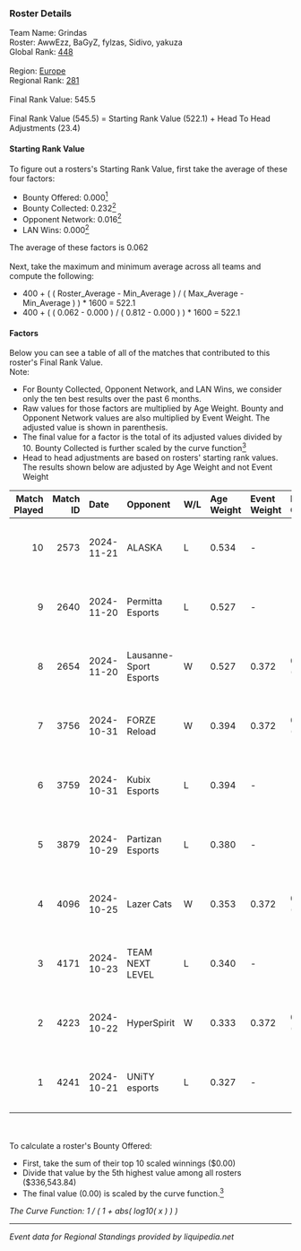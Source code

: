 ### Roster Details<br />
Team Name: Grindas<br />
Roster: AwwEzz, BaGyZ, fylzas, Sidivo, yakuza<br />
Global Rank: [448](../../standings_global_2025_03_01.md)<br />
<br />
Region: [Europe]( ../../standings_europe_2025_03_01.md)<br />
Regional Rank: [281]( ../../standings_europe_2025_03_01.md)<br />
<br />
Final Rank Value:  545.5<br />
<br />
Final Rank Value (545.5) = Starting Rank Value (522.1) + Head To Head Adjustments (23.4)<br />

#### Starting Rank Value<br />
To figure out a rosters's Starting Rank Value, first take the average of these four factors:<br />
- Bounty Offered: 0.000[<sup>1</sup>](#table2)
- Bounty Collected: 0.232[<sup>2</sup>](#table1)
- Opponent Network: 0.016[<sup>2</sup>](#table1)
- LAN Wins: 0.000[<sup>2</sup>](#table1)

The average of these factors is 0.062<br />
<br />
Next, take the maximum and minimum average across all teams and compute the following:<br />
- 400 + ( ( Roster_Average - Min_Average ) / ( Max_Average - Min_Average ) ) * 1600 = 522.1
- 400 + ( ( 0.062 - 0.000 ) / ( 0.812 - 0.000 ) ) * 1600 = 522.1


#### Factors<br />
Below you can see a table of all of the matches that contributed to this roster's Final Rank Value.<br />
Note:<br />

- For Bounty Collected, Opponent Network, and LAN Wins, we consider only the ten best results over the past 6 months.
- Raw values for those factors are multiplied by Age Weight. Bounty and Opponent Network values are also multiplied by Event Weight. The adjusted value is shown in parenthesis.
- The final value for a factor is the total of its adjusted values divided by 10. Bounty Collected is further scaled by the curve function[<sup>3</sup>](#curveFunction)
- Head to head adjustments are based on rosters' starting rank values. The results shown below are adjusted by Age Weight and not Event Weight
<span id="table1"></span><br />


| Match Played | Match ID | Date       | Opponent               | W/L | Age Weight | Event Weight | Bounty Collected | Opponent Network | LAN Wins  | H2H Adj. | Roster                                |
| -: | -: | :- | :- | :- | :- | :- | :- | :- | :- | -: | :- |
|           10 |     2573 | 2024-11-21 | ALASKA                 | L   | 0.534      | -            | -                | -                | -         |    -1.72 | AwwEzz, BaGyZ, fylzas, Sidivo, yakuza |
|            9 |     2640 | 2024-11-20 | Permitta Esports       | L   | 0.527      | -            | -                | -                | -         |    -3.57 | AwwEzz, BaGyZ, fylzas, Sidivo, yakuza |
|            8 |     2654 | 2024-11-20 | Lausanne-Sport Esports | W   | 0.527      | 0.372        | 0.000 (0.000)    | 0.057 (0.011)    | 0 (0.000) |     7.92 | AwwEzz, BaGyZ, fylzas, Sidivo, yakuza |
|            7 |     3756 | 2024-10-31 | FORZE Reload           | W   | 0.394      | 0.372        | 0.026 (0.004)    | 0.558 (0.082)    | 0 (0.000) |    10.63 | AwwEzz, BaGyZ, fylzas, Sidivo, yakuza |
|            6 |     3759 | 2024-10-31 | Kubix Esports          | L   | 0.394      | -            | -                | -                | -         |    -1.34 | AwwEzz, BaGyZ, fylzas, Sidivo, yakuza |
|            5 |     3879 | 2024-10-29 | Partizan Esports       | L   | 0.380      | -            | -                | -                | -         |    -0.54 | AwwEzz, BaGyZ, fylzas, Sidivo, yakuza |
|            4 |     4096 | 2024-10-25 | Lazer Cats             | W   | 0.353      | 0.372        | 0.005 (0.001)    | 0.400 (0.053)    | 0 (0.000) |     8.18 | AwwEzz, BaGyZ, fylzas, Sidivo, yakuza |
|            3 |     4171 | 2024-10-23 | TEAM NEXT LEVEL        | L   | 0.340      | -            | -                | -                | -         |    -1.54 | AwwEzz, BaGyZ, fylzas, Sidivo, yakuza |
|            2 |     4223 | 2024-10-22 | HyperSpirit            | W   | 0.333      | 0.372        | 0.004 (0.000)    | 0.078 (0.010)    | 0 (0.000) |     6.76 | AwwEzz, BaGyZ, fylzas, Sidivo, yakuza |
|            1 |     4241 | 2024-10-21 | UNiTY esports          | L   | 0.327      | -            | -                | -                | -         |    -1.42 | AwwEzz, BaGyZ, fylzas, Sidivo, yakuza |

<br />
<span id="table2"></span><br />
To calculate a roster's Bounty Offered:<br />

- First, take the sum of their top 10 scaled winnings ($0.00)
- Divide that value by the 5th highest value among all rosters ($336,543.84)
- The final value (0.00) is scaled by the curve function.[<sup>3</sup>](#curveFunction)

<span id="curveFunction"></span>_The Curve Function: 1 / ( 1 + abs( log10( x ) ) )_<br />

---
_Event data for Regional Standings provided by liquipedia.net_<br />
